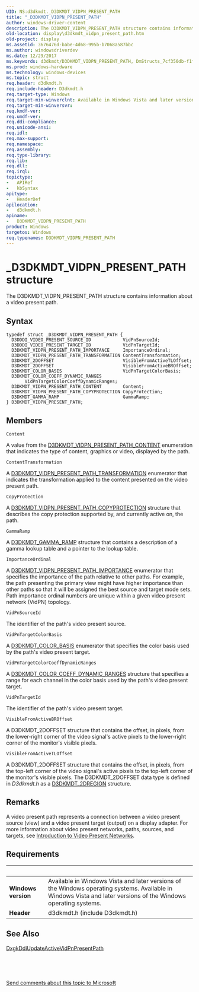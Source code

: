 ```yaml
---
UID: NS:d3dkmdt._D3DKMDT_VIDPN_PRESENT_PATH
title: "_D3DKMDT_VIDPN_PRESENT_PATH"
author: windows-driver-content
description: The D3DKMDT_VIDPN_PRESENT_PATH structure contains information about a video present path.
old-location: display\d3dkmdt_vidpn_present_path.htm
old-project: display
ms.assetid: 3676476d-babe-4d68-995b-b7068a587bbc
ms.author: windowsdriverdev
ms.date: 12/29/2017
ms.keywords: d3dkmdt/D3DKMDT_VIDPN_PRESENT_PATH, DmStructs_7cf350db-f1fa-492f-96d2-9ad806f2b75a.xml, _D3DKMDT_VIDPN_PRESENT_PATH, display.d3dkmdt_vidpn_present_path, D3DKMDT_VIDPN_PRESENT_PATH, D3DKMDT_VIDPN_PRESENT_PATH structure [Display Devices]
ms.prod: windows-hardware
ms.technology: windows-devices
ms.topic: struct
req.header: d3dkmdt.h
req.include-header: D3dkmdt.h
req.target-type: Windows
req.target-min-winverclnt: Available in Windows Vista and later versions of the Windows operating systems.
req.target-min-winversvr: 
req.kmdf-ver: 
req.umdf-ver: 
req.ddi-compliance: 
req.unicode-ansi: 
req.idl: 
req.max-support: 
req.namespace: 
req.assembly: 
req.type-library: 
req.lib: 
req.dll: 
req.irql: 
topictype:
-	APIRef
-	kbSyntax
apitype:
-	HeaderDef
apilocation:
-	d3dkmdt.h
apiname:
-	D3DKMDT_VIDPN_PRESENT_PATH
product: Windows
targetos: Windows
req.typenames: D3DKMDT_VIDPN_PRESENT_PATH
---
```


# _D3DKMDT_VIDPN_PRESENT_PATH structure
The D3DKMDT_VIDPN_PRESENT_PATH structure contains information about a video present path.

## Syntax
````
typedef struct _D3DKMDT_VIDPN_PRESENT_PATH {
  D3DDDI_VIDEO_PRESENT_SOURCE_ID            VidPnSourceId;
  D3DDDI_VIDEO_PRESENT_TARGET_ID            VidPnTargetId;
  D3DKMDT_VIDPN_PRESENT_PATH_IMPORTANCE     ImportanceOrdinal;
  D3DKMDT_VIDPN_PRESENT_PATH_TRANSFORMATION ContentTransformation;
  D3DKMDT_2DOFFSET                          VisibleFromActiveTLOffset;
  D3DKMDT_2DOFFSET                          VisibleFromActiveBROffset;
  D3DKMDT_COLOR_BASIS                       VidPnTargetColorBasis;
  D3DKMDT_COLOR_COEFF_DYNAMIC_RANGES        VidPnTargetColorCoeffDynamicRanges;
  D3DKMDT_VIDPN_PRESENT_PATH_CONTENT        Content;
  D3DKMDT_VIDPN_PRESENT_PATH_COPYPROTECTION CopyProtection;
  D3DKMDT_GAMMA_RAMP                        GammaRamp;
} D3DKMDT_VIDPN_PRESENT_PATH;
````

## Members


`Content`

A value from the <a href="..\d3dkmdt\ne-d3dkmdt-_d3dkmdt_vidpn_present_path_content.md">D3DKMDT_VIDPN_PRESENT_PATH_CONTENT</a> enumeration that indicates the type of content, graphics or video, displayed by the path.

`ContentTransformation`

A <a href="..\d3dkmdt\ns-d3dkmdt-_d3dkmdt_vidpn_present_path_transformation.md">D3DKMDT_VIDPN_PRESENT_PATH_TRANSFORMATION</a> enumerator that indicates the transformation applied to the content presented on the video present path.

`CopyProtection`

A <a href="..\d3dkmdt\ns-d3dkmdt-_d3dkmdt_vidpn_present_path_copyprotection.md">D3DKMDT_VIDPN_PRESENT_PATH_COPYPROTECTION</a> structure that describes the copy protection supported by, and currently active on, the path.

`GammaRamp`

A <a href="..\d3dkmdt\ns-d3dkmdt-_d3dkmdt_gamma_ramp.md">D3DKMDT_GAMMA_RAMP</a> structure that contains a description of a gamma lookup table and a pointer to the lookup table.

`ImportanceOrdinal`

A <a href="..\d3dkmdt\ne-d3dkmdt-_d3dkmdt_vidpn_present_path_importance.md">D3DKMDT_VIDPN_PRESENT_PATH_IMPORTANCE</a> enumerator that specifies the importance of the path relative to other paths. For example, the path presenting the primary view might have higher importance than other paths so that it will be assigned the best source and target mode sets. Path importance ordinal numbers are unique within a given video present network (VidPN) topology.

`VidPnSourceId`

The identifier of the path's video present source.

`VidPnTargetColorBasis`

A <a href="..\d3dkmdt\ne-d3dkmdt-_d3dkmdt_color_basis.md">D3DKMDT_COLOR_BASIS</a> enumerator that specifies the color basis used by the path's video present target.

`VidPnTargetColorCoeffDynamicRanges`

A <a href="..\d3dkmdt\ns-d3dkmdt-_d3dkmdt_color_coeff_dynamic_ranges.md">D3DKMDT_COLOR_COEFF_DYNAMIC_RANGES</a> structure that specifies a range for each channel in the color basis used by the path's video present target.

`VidPnTargetId`

The identifier of the path's video present target.

`VisibleFromActiveBROffset`

A D3DKMDT_2DOFFSET structure that contains the offset, in pixels, from the lower-right corner of the video signal's active pixels to the lower-right corner of the monitor's visible pixels.

`VisibleFromActiveTLOffset`

A D3DKMDT_2DOFFSET structure that contains the offset, in pixels, from the top-left corner of the video signal's active pixels to the top-left corner of the monitor's visible pixels. The D3DKMDT_2DOFFSET data type is defined in <i>D3dkmdt.h</i> as a <a href="..\d3dkmdt\ns-d3dkmdt-_d3dkmdt_2dregion.md">D3DKMDT_2DREGION</a> structure.

## Remarks
A video present path represents a connection between a video present source (view) and a video present target (output) on a display adapter. For more information about video present networks, paths, sources, and targets, see <a href="https://msdn.microsoft.com/62a92f00-b1da-41c2-99af-eef8140b064e">Introduction to Video Present Networks</a>.

## Requirements
| &nbsp; | &nbsp; |
| ---- |:---- |
| **Windows version** | Available in Windows Vista and later versions of the Windows operating systems. Available in Windows Vista and later versions of the Windows operating systems. |
| **Header** | d3dkmdt.h (include D3dkmdt.h) |

## See Also

<a href="..\d3dkmddi\nc-d3dkmddi-dxgkddi_updateactivevidpnpresentpath.md">DxgkDdiUpdateActiveVidPnPresentPath</a>



 

 

<a href="mailto:wsddocfb@microsoft.com?subject=Documentation%20feedback [display\display]:%20D3DKMDT_VIDPN_PRESENT_PATH structure%20 RELEASE:%20(12/29/2017)&amp;body=%0A%0APRIVACY STATEMENT%0A%0AWe use your feedback to improve the documentation. We don't use your email address for any other purpose, and we'll remove your email address from our system after the issue that you're reporting is fixed. While we're working to fix this issue, we might send you an email message to ask for more info. Later, we might also send you an email message to let you know that we've addressed your feedback.%0A%0AFor more info about Microsoft's privacy policy, see http://privacy.microsoft.com/en-us/default.aspx." title="Send comments about this topic to Microsoft">Send comments about this topic to Microsoft</a>